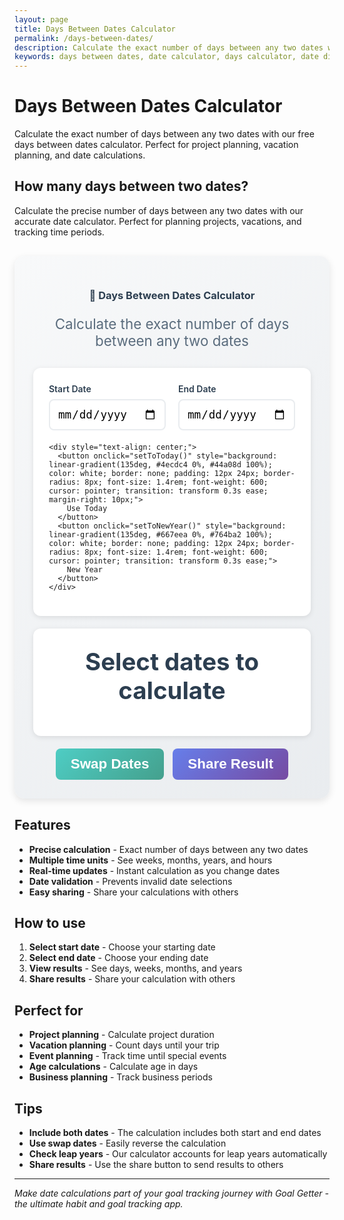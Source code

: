 ```yaml
---
layout: page
title: Days Between Dates Calculator
permalink: /days-between-dates/
description: Calculate the exact number of days between any two dates with our free days between dates calculator. Perfect for project planning, vacation planning, and date calculations.
keywords: days between dates, date calculator, days calculator, date difference, time calculator
---
```


# Days Between Dates Calculator

Calculate the exact number of days between any two dates with our free days between dates calculator. Perfect for project planning, vacation planning, and date calculations.

## How many days between two dates?

Calculate the precise number of days between any two dates with our accurate date calculator. Perfect for planning projects, vacations, and tracking time periods.

<div class="calculator-container" style="background: linear-gradient(135deg, #f8f9fa 0%, #e9ecef 100%); padding: 30px; border-radius: 16px; margin: 30px 0; box-shadow: 0 4px 12px rgba(0,0,0,0.1);">
  <div class="calculator-header" style="text-align: center; margin-bottom: 30px;">
    <h3 style="color: #2c3e50; margin-bottom: 10px;">📅 Days Between Dates Calculator</h3>
    <p style="color: #5a6c7d; font-size: 1.4rem;">Calculate the exact number of days between any two dates</p>
  </div>
  
  <div class="calculator-inputs" style="background: white; padding: 25px; border-radius: 12px; box-shadow: 0 2px 8px rgba(0,0,0,0.1); margin-bottom: 20px;">
    <div style="display: grid; grid-template-columns: 1fr 1fr; gap: 20px; margin-bottom: 20px;">
      <div>
        <label for="startDate" style="display: block; font-weight: 600; color: #2c3e50; margin-bottom: 8px;">Start Date</label>
        <input type="date" id="startDate" style="width: 100%; padding: 12px; border: 2px solid #e9ecef; border-radius: 8px; font-size: 1.1rem; transition: border-color 0.3s ease;" onchange="calculateDays()">
      </div>
      <div>
        <label for="endDate" style="display: block; font-weight: 600; color: #2c3e50; margin-bottom: 8px;">End Date</label>
        <input type="date" id="endDate" style="width: 100%; padding: 12px; border: 2px solid #e9ecef; border-radius: 8px; font-size: 1.1rem; transition: border-color 0.3s ease;" onchange="calculateDays()">
      </div>
    </div>
    
    <div style="text-align: center;">
      <button onclick="setToToday()" style="background: linear-gradient(135deg, #4ecdc4 0%, #44a08d 100%); color: white; border: none; padding: 12px 24px; border-radius: 8px; font-size: 1.4rem; font-weight: 600; cursor: pointer; transition: transform 0.3s ease; margin-right: 10px;">
        Use Today
      </button>
      <button onclick="setToNewYear()" style="background: linear-gradient(135deg, #667eea 0%, #764ba2 100%); color: white; border: none; padding: 12px 24px; border-radius: 8px; font-size: 1.4rem; font-weight: 600; cursor: pointer; transition: transform 0.3s ease;">
        New Year
      </button>
    </div>
  </div>
  
  <div class="result-display" style="text-align: center; padding: 30px; background: white; border-radius: 12px; box-shadow: 0 2px 8px rgba(0,0,0,0.1); margin-bottom: 20px;">
    <div id="result" style="font-size: 2.4rem; font-weight: 700; color: #2c3e50; margin-bottom: 20px;">
      Select dates to calculate
    </div>
    <div id="detailedBreakdown" style="display: grid; grid-template-columns: repeat(auto-fit, minmax(150px, 1fr)); gap: 15px;">
      <!-- Detailed breakdown will be inserted here -->
    </div>
  </div>
  
  <div class="calculator-actions" style="text-align: center;">
    <button onclick="swapDates()" style="background: linear-gradient(135deg, #4ecdc4 0%, #44a08d 100%); color: white; border: none; padding: 12px 24px; border-radius: 8px; font-size: 1.4rem; font-weight: 600; cursor: pointer; margin-right: 10px;">
      Swap Dates
    </button>
    <button onclick="shareResult()" style="background: linear-gradient(135deg, #667eea 0%, #764ba2 100%); color: white; border: none; padding: 12px 24px; border-radius: 8px; font-size: 1.4rem; font-weight: 600; cursor: pointer;">
      Share Result
    </button>
  </div>
</div>

<script>
function calculateDays() {
  const startDate = document.getElementById('startDate').value;
  const endDate = document.getElementById('endDate').value;
  
  if (!startDate || !endDate) {
    document.getElementById('result').innerHTML = 'Select both dates to calculate';
    document.getElementById('detailedBreakdown').innerHTML = '';
    return;
  }
  
  const start = new Date(startDate);
  const end = new Date(endDate);
  
  if (start > end) {
    document.getElementById('result').innerHTML = 'Start date must be before end date';
    document.getElementById('detailedBreakdown').innerHTML = '';
    return;
  }
  
  // Calculate the difference in milliseconds
  const timeDiff = end - start;
  
  // Calculate days
  const days = Math.floor(timeDiff / (1000 * 60 * 60 * 24));
  
  // Calculate additional time units
  const hours = Math.floor((timeDiff % (1000 * 60 * 60 * 24)) / (1000 * 60 * 60));
  const minutes = Math.floor((timeDiff % (1000 * 60 * 60)) / (1000 * 60));
  const seconds = Math.floor((timeDiff % (1000 * 60)) / 1000);
  
  // Calculate weeks and months
  const weeks = Math.floor(days / 7);
  const months = Math.floor(days / 30.44); // Average days per month
  const years = Math.floor(days / 365.25); // Account for leap years
  
  // Update main result
  document.getElementById('result').innerHTML = `${days} days`;
  
  // Create detailed breakdown
  const breakdown = `
    <div style="background: #f8f9fa; padding: 15px; border-radius: 8px;">
      <div style="font-weight: 600; color: #2c3e50;">Weeks</div>
      <div style="font-size: 2rem; font-weight: 700; color: #4ecdc4;">${weeks}</div>
    </div>
    <div style="background: #f8f9fa; padding: 15px; border-radius: 8px;">
      <div style="font-weight: 600; color: #2c3e50;">Months</div>
      <div style="font-size: 2rem; font-weight: 700; color: #667eea;">${months}</div>
    </div>
    <div style="background: #f8f9fa; padding: 15px; border-radius: 8px;">
      <div style="font-weight: 600; color: #2c3e50;">Years</div>
      <div style="font-size: 2rem; font-weight: 700; color: #4ecdc4;">${years}</div>
    </div>
    <div style="background: #f8f9fa; padding: 15px; border-radius: 8px;">
      <div style="font-weight: 600; color: #2c3e50;">Hours</div>
      <div style="font-size: 2rem; font-weight: 700; color: #667eea;">${(days * 24 + hours).toLocaleString()}</div>
    </div>
  `;
  
  document.getElementById('detailedBreakdown').innerHTML = breakdown;
}

function setToToday() {
  const today = new Date().toISOString().split('T')[0];
  document.getElementById('startDate').value = today;
  document.getElementById('endDate').value = today;
  calculateDays();
}

function setToNewYear() {
  const nextYear = new Date().getFullYear() + 1;
  const nextYearString = nextYear + '-01-01';
  const today = new Date().toISOString().split('T')[0];
  document.getElementById('startDate').value = today;
  document.getElementById('endDate').value = nextYearString;
  calculateDays();
}

function swapDates() {
  const startDate = document.getElementById('startDate').value;
  const endDate = document.getElementById('endDate').value;
  
  if (startDate && endDate) {
    document.getElementById('startDate').value = endDate;
    document.getElementById('endDate').value = startDate;
    calculateDays();
  }
}

function shareResult() {
  const startDate = document.getElementById('startDate').value;
  const endDate = document.getElementById('endDate').value;
  
  if (!startDate || !endDate) {
    alert('Please select both dates first');
    return;
  }
  
  const start = new Date(startDate);
  const end = new Date(endDate);
  const timeDiff = end - start;
  const days = Math.floor(timeDiff / (1000 * 60 * 60 * 24));
  
  const shareText = `There are ${days} days between ${startDate} and ${endDate}. Calculate your own: ${window.location.href}`;
  
  if (navigator.share) {
    navigator.share({
      title: 'Days Between Dates Calculator',
      text: shareText,
      url: window.location.href
    });
  } else {
    navigator.clipboard.writeText(shareText).then(() => {
      alert('Result copied to clipboard!');
    });
  }
}

// Initialize with today's date
document.addEventListener('DOMContentLoaded', function() {
  const today = new Date().toISOString().split('T')[0];
  document.getElementById('startDate').value = today;
  document.getElementById('endDate').value = today;
  calculateDays();
});
</script>

## Features

- **Precise calculation** - Exact number of days between any two dates
- **Multiple time units** - See weeks, months, years, and hours
- **Real-time updates** - Instant calculation as you change dates
- **Date validation** - Prevents invalid date selections
- **Easy sharing** - Share your calculations with others

## How to use

1. **Select start date** - Choose your starting date
2. **Select end date** - Choose your ending date  
3. **View results** - See days, weeks, months, and years
4. **Share results** - Share your calculation with others

## Perfect for

- **Project planning** - Calculate project duration
- **Vacation planning** - Count days until your trip
- **Event planning** - Track time until special events
- **Age calculations** - Calculate age in days
- **Business planning** - Track business periods

## Tips

- **Include both dates** - The calculation includes both start and end dates
- **Use swap dates** - Easily reverse the calculation
- **Check leap years** - Our calculator accounts for leap years automatically
- **Share results** - Use the share button to send results to others

---

*Make date calculations part of your goal tracking journey with Goal Getter - the ultimate habit and goal tracking app.*
